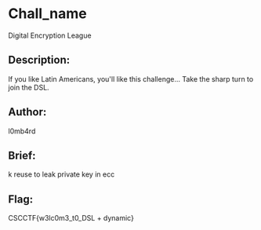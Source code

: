 # Chall_name 
Digital Encryption League

## Description: 
If you like Latin Americans, you'll like this challenge...
Take the sharp turn to join the DSL.

## Author: 
l0mb4rd

## Brief: 
k reuse to leak private key in ecc

## Flag: 
CSCCTF{w3lc0m3_t0_DSL + dynamic}